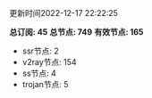 更新时间2022-12-17 22:22:25

**总订阅: 45**
**总节点: 749**
**有效节点: 165**
- ssr节点: 2
- v2ray节点: 154
- ss节点: 4
- trojan节点: 5
